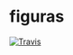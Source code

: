 # figuras


[![Travis](https://travis-ci.org/amgdark/Figuras.svg)](https://travis-ci.org/amgdark/Figuras.svg)
